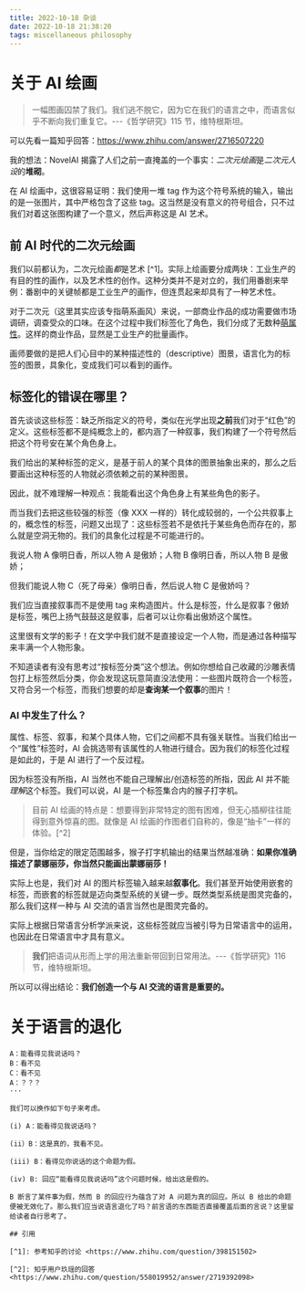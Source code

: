 ```yaml
---
title: 2022-10-18 杂谈
date: 2022-10-18 21:38:20
tags: miscellaneous philosophy
---
```


# 关于 AI 绘画

> 一幅图画囚禁了我们。我们逃不脱它，因为它在我们的语言之中，而语言似乎不断向我们重复它。---《哲学研究》115 节，维特根斯坦。

可以先看一篇知乎回答：<https://www.zhihu.com/answer/2716507220>

我的想法：NovelAI 揭露了人们之前一直掩盖的一个事实：*二次元绘画*是*二次元人设*的**堆砌**。

在 AI 绘画中，这很容易证明：我们使用一堆 tag 作为这个符号系统的输入，输出的是一张图片，其中严格包含了这些 tag。这当然是没有意义的符号组合，只不过我们对着这张图构建了一个意义，然后声称这是 AI 艺术。

## 前 AI 时代的二次元绘画

我们以前都认为，二次元绘画*都*是艺术 [^1]。实际上绘画要分成两块：工业生产的有目的性的画作，以及艺术性的创作。这种分类并不是对立的，我们用番剧来举例：番剧中的关键帧都是工业生产的画作，但连贯起来却具有了一种艺术性。

对于二次元（这里其实应该专指萌系画风）来说，一部商业作品的成功需要做市场调研，调查受众的口味。在这个过程中我们标签化了角色，我们分成了无数种[萌属性](https://zh.moegirl.org.cn/%E8%90%8C%E5%B1%9E%E6%80%A7)。这样的商业作品，显然是工业生产的批量画作。

画师要做的是把人们心目中的某种描述性的（descriptive）图景，语言化为的标签的图景，具象化，变成我们可以看到的画作。

## 标签化的错误在哪里？

首先谈谈这些标签：缺乏所指定义的符号，类似在光学出现**之前**我们对于“红色”的定义。这些标签都不是纯概念上的，都内涵了一种叙事，我们构建了一个符号然后把这个符号安在某个角色身上。

我们给出的某种标签的定义，是基于前人的某个具体的图景抽象出来的，那么之后要画出这种标签的人物就必须依赖之前的某种图景。

因此，就不难理解一种观点：我能看出这个角色身上有某些角色的影子。

而当我们去把这些较强的标签（像 XXX 一样的）转化成较弱的，一个公共叙事上的，概念性的标签，问题又出现了：这些标签若不是依托于某些角色而存在的，那么就是空洞无物的。我们的具象化过程是不可能进行的。

我说人物 A 像明日香，所以人物 A 是傲娇；人物 B 像明日香，所以人物 B 是傲娇；

但我们能说人物 C（死了母亲）像明日香，然后说人物 C 是傲娇吗？

我们应当直接叙事而不是使用 tag 来构造图片。什么是标签，什么是叙事？傲娇是标签，嘴巴上扬气鼓鼓这是叙事，后者可以让你看出傲娇这个属性。

这里很有文学的影子！在文学中我们就不是直接设定一个人物，而是通过各种描写来丰满一个人物形象。

不知道读者有没有思考过“按标签分类”这个想法。例如你想给自己收藏的沙雕表情包打上标签然后分类，你会发现这玩意简直没法使用：一些图片既符合一个标签，又符合另一个标签，而我们想要的却是**查询某一个叙事**的图片！

### AI 中发生了什么？

属性、标签、叙事，和某个具体人物，它们之间都不具有强关联性。当我们给出一个“属性”标签时，AI 会挑选带有该属性的人物进行缝合。因为我们的标签化过程是如此的，于是 AI 进行了一个反过程。

因为标签没有所指，AI 当然也不能自己理解出/创造标签的所指，因此 AI 并不能*理解*这个标签。我们可以说，AI 是一个标签集合内的猴子打字机。

> 目前 AI 绘画的特点是：想要得到非常特定的图有困难，但无心插柳往往能得到意外惊喜的图。就像是 AI 绘画的作图者们自称的，像是“抽卡”一样的体验。[^2]

但是，当你给定的限定范围越多，猴子打字机输出的结果当然越准确：**如果你准确描述了蒙娜丽莎，你当然只能画出蒙娜丽莎！**

实际上也是，我们对 AI 的图片标签输入越来越**叙事化**。我们甚至开始使用嵌套的标签，而嵌套的标签就是迈向类型系统的关键一步。既然类型系统是图灵完备的，那么我们这样一种与 AI 交流的语言当然也是图灵完备的。

实际上根据日常语言分析学派来说，这些标签就应当被引导为日常语言中的运用，也因此在日常语言中才具有意义。

> **我们**把语词从形而上学的用法重新带回到日常用法。---《哲学研究》116 节，维特根斯坦。

所以可以得出结论：**我们创造一个与 AI 交流的语言是重要的。**

# 关于语言的退化

```
A：能看得见我说话吗？
B：看不见
C：看不见
A：？？？
···

我们可以换作如下句子来考虑。

(i) A：能看得见我说话吗？

(ii）B：这是真的，我看不见。

(iii) B：看得见你说话的这个命题为假。

(iv) B: 回应“能看得见我说话吗”这个问题时候，给出这是假的。

B 断言了某件事为假，然而 B 的回应行为蕴含了对 A 问题为真的回应。所以 B 给出的命题便被无效化了。那么我们应当说语言退化了吗？前言语的东西能否直接覆盖后面的言说？这里留给读者自行思考了。

## 引用

[^1]: 参考知乎的讨论 <https://www.zhihu.com/question/398151502>

[^2]: 知乎用户玖瑶的回答 <https://www.zhihu.com/question/558019952/answer/2719392098>
```
